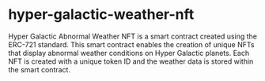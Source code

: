 # hyper-galactic-weather-nft
Hyper Galactic Abnormal Weather NFT is a smart contract created using the ERC-721 standard. This smart contract enables the creation of unique NFTs that display abnormal weather conditions on Hyper Galactic planets. Each NFT is created with a unique token ID and the weather data is stored within the smart contract.
